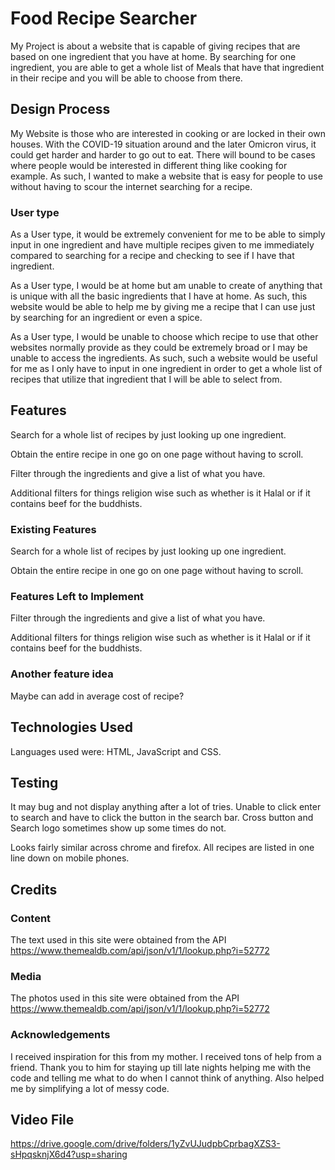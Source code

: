 # Food Recipe Searcher
My Project is about a website that is capable of giving recipes that are based on one ingredient that you have at home. By searching for one ingredient, you are able to get a whole list of Meals that have that ingredient in their recipe and you will be able to choose from there.

## Design Process
My Website is those who are interested in cooking or are locked in their own houses. With the COVID-19 situation around and the later Omicron virus, it could get harder and harder to go out to eat. There will bound to be cases where people would be interested in different thing like cooking for example. As such, I wanted to make a website that is easy for people to use without having to scour the internet searching for a recipe. 

### User type 
As a User type, it would be extremely convenient for me to be able to simply input in one ingredient and have multiple recipes given to me immediately compared to searching for a recipe and checking to see if I have that ingredient.

As a User type, I would be at home but am unable to create of anything that is unique with all the basic ingredients that I have at home. As such, this website would be able to help me by giving me a recipe that I can use just by searching for an ingredient or even a spice.

As a User type, I would be unable to choose which recipe to use that other websites normally provide as they could be extremely broad or I may be unable to access the ingredients. As such, such a website would be useful for me as I only have to input in one ingredient in order to get a whole list of recipes that utilize that ingredient that I will be able to select from.

## Features
Search for a whole list of recipes by just looking up one ingredient.

Obtain the entire recipe in one go on one page without having to scroll.

Filter through the ingredients and give a list of what you have. 

Additional filters for things religion wise such as whether is it Halal or if it contains beef for the buddhists.
### Existing Features
Search for a whole list of recipes by just looking up one ingredient.

Obtain the entire recipe in one go on one page without having to scroll.

### Features Left to Implement
Filter through the ingredients and give a list of what you have. 

Additional filters for things religion wise such as whether is it Halal or if it contains beef for the buddhists.

### Another feature idea
Maybe can add in average cost of recipe?
## Technologies Used
Languages used were: HTML, JavaScript and CSS.

## Testing
It may bug and not display anything after a lot of tries. Unable to click enter to search and have to click the button in the search bar. Cross button and Search logo sometimes show up some times do not.

Looks fairly similar across chrome and firefox. All recipes are listed in one line down on mobile phones.

## Credits
### Content
The text used in this site were obtained from the API https://www.themealdb.com/api/json/v1/1/lookup.php?i=52772
### Media
The photos used in this site were obtained from the API https://www.themealdb.com/api/json/v1/1/lookup.php?i=52772
### Acknowledgements
I received inspiration for this from my mother.
I received tons of help from a friend. Thank you to him for staying up till late nights helping me with the code and telling me what to do when I cannot think of anything. Also helped me by simplifying a lot of messy code.

## Video File
https://drive.google.com/drive/folders/1yZvUJudpbCprbagXZS3-sHpqsknjX6d4?usp=sharing
